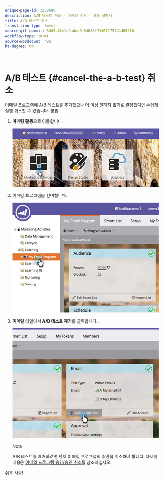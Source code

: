 ```yaml
---
unique-page-id: 2359600
description: A/B 테스트 취소 - 마케팅 문서 - 제품 설명서
title: A/B 테스트 취소
translation-type: tm+mt
source-git-commit: 8d45a28e1c2adad3e04645f7150f1757414092f0
workflow-type: tm+mt
source-wordcount: '85'
ht-degree: 0%

---
```



# A/B 테스트 {#cancel-the-a-b-test} 취소

이메일 프로그램에 [A/B 테스트](/help/marketo/product-docs/email-marketing/email-programs/email-program-actions/email-test-a-b-test/add-an-a-b-test.md)를 추가했으나 더 이상 원하지 않기로 결정했다면 손쉽게 실행 취소할 수 있습니다. 방법

1. **마케팅 활동**&#x200B;으로 이동합니다.

   ![](assets/login-marketing-activities-1.png)

1. 이메일 프로그램을 선택합니다.

   ![](assets/selectemailprogram-1.jpg)

1. **이메일** 타일에서 **A/B 테스트 제거**&#x200B;를 클릭합니다.

   ![](assets/image2015-5-6-14-3a27-3a58.png)

   >[!NOTE]
   >
   >A/B 테스트를 제거하려면 먼저 이메일 프로그램의 승인을 취소해야 합니다. 자세한 내용은 [이메일 프로그램 승인/승인 취소](/help/marketo/product-docs/email-marketing/email-programs/email-program-actions/approve-unapprove-an-email-program.md)를 참조하십시오.

쉬운 사람!
